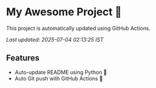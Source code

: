 # My Awesome Project 🚀

This project is automatically updated using GitHub Actions.

_Last updated: 2025-07-04 02:13:25 IST_

## Features
- Auto-update README using Python 🐍
- Auto Git push with GitHub Actions 🤖
